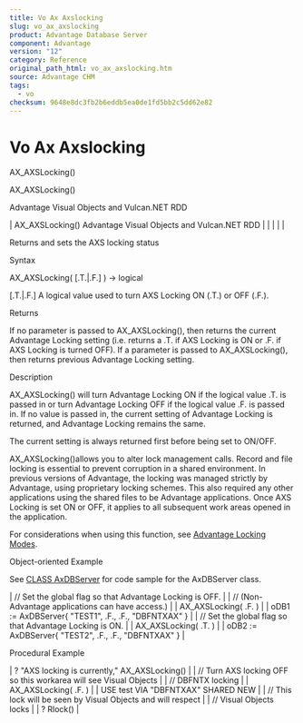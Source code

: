 ```yaml
---
title: Vo Ax Axslocking
slug: vo_ax_axslocking
product: Advantage Database Server
component: Advantage
version: "12"
category: Reference
original_path_html: vo_ax_axslocking.htm
source: Advantage CHM
tags:
  - vo
checksum: 9648e8dc3fb2b6eddb5ea0de1fd5bb2c5dd62e82
---
```


# Vo Ax Axslocking

AX\_AXSLocking()

AX\_AXSLocking()

Advantage Visual Objects and Vulcan.NET RDD

| AX\_AXSLocking()  Advantage Visual Objects and Vulcan.NET RDD |  |  |  |  |

Returns and sets the AXS locking status

Syntax

AX\_AXSLocking( [.T.|.F.] ) -> logical

[.T.|.F.] A logical value used to turn AXS Locking ON (.T.) or OFF (.F.).

Returns

If no parameter is passed to AX\_AXSLocking(), then returns the current Advantage Locking setting (i.e. returns a .T. if AXS Locking is ON or .F. if AXS Locking is turned OFF). If a parameter is passed to AX\_AXSLocking(), then returns previous Advantage Locking setting.

Description

AX\_AXSLocking() will turn Advantage Locking ON if the logical value .T. is passed in or turn Advantage Locking OFF if the logical value .F. is passed in. If no value is passed in, the current setting of Advantage Locking is returned, and Advantage Locking remains the same.

The current setting is always returned first before being set to ON/OFF.

AX\_AXSLocking()allows you to alter lock management calls. Record and file locking is essential to prevent corruption in a shared environment. In previous versions of Advantage, the locking was managed strictly by Advantage, using proprietary locking schemes. This also required any other applications using the shared files to be Advantage applications. Once AXS Locking is set ON or OFF, it applies to all subsequent work areas opened in the application.

For considerations when using this function, see [Advantage Locking Modes](master_advantage_locking_modes.md).

Object-oriented Example

See [CLASS AxDBServer](vo_class_axdbserver.md) for code sample for the AxDBServer class.

| // Set the global flag so that Advantage Locking is OFF. |
| // (Non-Advantage applications can have access.) |
| AX\_AXSLocking( .F. ) |
| oDB1 := AxDBServer{ "TEST1", .F., .F., "DBFNTXAX" } |
| // Set the global flag so that Advantage Locking is ON. |
| AX\_AXSLocking( .T. ) |
| oDB2 := AxDBServer{ "TEST2", .F., .F., "DBFNTXAX" } |

Procedural Example

| ? "AXS locking is currently," AX\_AXSLocking() |
| // Turn AXS locking OFF so this workarea will see Visual Objects |
| // DBFNTX locking |
| AX\_AXSLocking( .F. ) |
| USE test VIA "DBFNTXAX" SHARED NEW |
| // This lock will be seen by Visual Objects and will respect |
| // Visual Objects locks |
| ? Rlock() |
